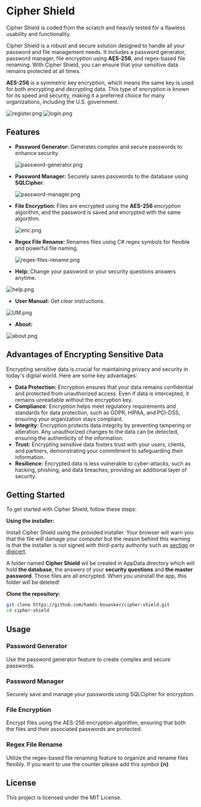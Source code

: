 # Cipher Shield

Cipher Shield is coded from the scratch and heavily tested for a flawless usability and functionality.

Cipher Shield is a robust and secure solution designed to handle all your password and file management needs. It includes a password generator, password manager, file encryption using **AES-256**, and regex-based file renaming. 
With Cipher Shield, you can ensure that your sensitive data remains protected at all times.

**AES-256** is a symmetric key encryption, which means the same key is used for both encrypting and decrypting data. 
This type of encryption is known for its speed and security, making it a preferred choice for many organizations, including the U.S. government.

![register.png](https://github.com/hamdi-bouasker/Cipher-Shield/blob/master/register.png)                     ![login.png](https://github.com/hamdi-bouasker/Cipher-Shield/blob/master/login.png)


## Features

- **Password Generator:** Generates complex and secure passwords to enhance security.

  
  ![password-generator.png](https://github.com/hamdi-bouasker/Cipher-Shield/blob/master/password-generator.png)

- **Password Manager:** Securely saves passwords to the database using **SQLCipher**.

  
  ![password-manager.png](https://github.com/hamdi-bouasker/Cipher-Shield/blob/master/password-manager.png)
  
- **File Encryption:** Files are encrypted using the **AES-256** encryption algorithm, and the password is saved and encrypted with the same algorithm.

  
  ![enc.png](https://github.com/hamdi-bouasker/Cipher-Shield/blob/master/enc.png)

- **Regex File Rename:** Renames files using C# regex symbols for flexible and powerful file naming.

  
  ![regex-files-rename.png](https://github.com/hamdi-bouasker/Cipher-Shield/blob/master/regex-files-rename.png)

- **Help:** Change your password or your security questions answers anytime.

  
![help.png](https://github.com/hamdi-bouasker/Cipher-Shield/blob/master/help.png)        

- **User Manual:** Get clear instructions.

![UM.png](https://github.com/hamdi-bouasker/Cipher-Shield/blob/master/UM.png)          

- **About:**

![about.png](https://github.com/hamdi-bouasker/Cipher-Shield/blob/master/about.png)                          
  

## Advantages of Encrypting Sensitive Data

Encrypting sensitive data is crucial for maintaining privacy and security in today's digital world. Here are some key advantages:

- **Data Protection:** Encryption ensures that your data remains confidential and protected from unauthorized access. Even if data is intercepted, it remains unreadable without the encryption key.
- **Compliance:** Encryption helps meet regulatory requirements and standards for data protection, such as GDPR, HIPAA, and PCI-DSS, ensuring your organization stays compliant.
- **Integrity:** Encryption protects data integrity by preventing tampering or alteration. Any unauthorized changes to the data can be detected, ensuring the authenticity of the information.
- **Trust:** Encrypting sensitive data fosters trust with your users, clients, and partners, demonstrating your commitment to safeguarding their information.
- **Resilience:** Encrypted data is less vulnerable to cyber-attacks, such as hacking, phishing, and data breaches, providing an additional layer of security.

## Getting Started

To get started with Cipher Shield, follow these steps:

**Using the installer:**

Install Cipher Shield using the provided installer. Your browser will warn you that the file will damage your computer but the reason behind this warning is that the installer is not signed with third-party authority such as [sectigo](https://sectigo.com)
or [digicert](https://digicert.com).

A folder named **Cipher Shield** wil be created in AppData directory which will hold **the database**, the answers of your **security questions** and **the master password**. Those files are all encrypted.
When you uninstall the app, this folder will be deleted!

 **Clone the repository:**

   ```sh
   git clone https://github.com/hamdi-bouasker/cipher-shield.git
   cd cipher-shield
   ```
## Usage

### Password Generator
Use the password generator feature to create complex and secure passwords.

### Password Manager
Securely save and manage your passwords using SQLCipher for encryption.

### File Encryption
Encrypt files using the AES-256 encryption algorithm, ensuring that both the files and their associated passwords are protected.

### Regex File Rename
Utilize the regex-based file renaming feature to organize and rename files flexibly. If you want to use the counter please add this symbol **{n}**

## License

This project is licensed under the MIT License.


